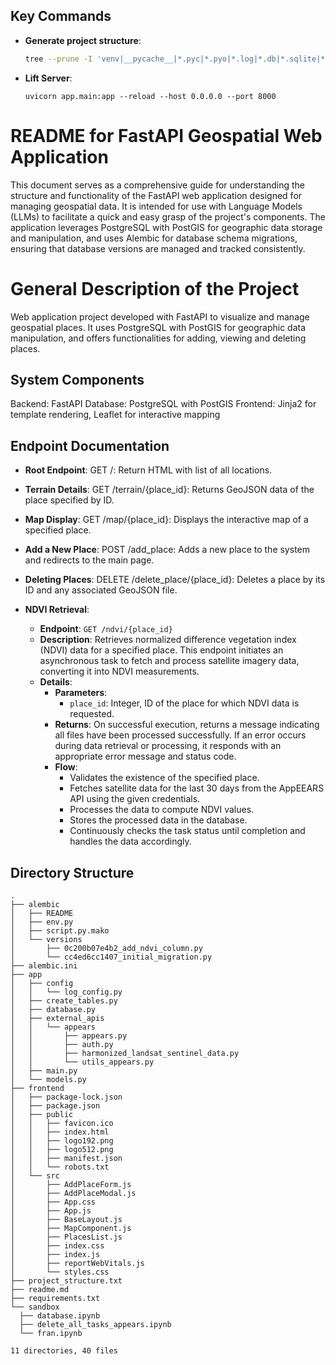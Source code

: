 ## Key Commands
- **Generate project structure**:
  ```bash
  tree --prune -I 'venv|__pycache__|*.pyc|*.pyo|*.log|*.db|*.sqlite|*.egg-info|__init__.py|node_modules|build|*.js.map|*.css.map' > project_structure.txt
  ```
- **Lift Server**:
  ```
  uvicorn app.main:app --reload --host 0.0.0.0 --port 8000
  ```

# README for FastAPI Geospatial Web Application

This document serves as a comprehensive guide for understanding the structure and functionality of the FastAPI web application designed for managing geospatial data. It is intended for use with Language Models (LLMs) to facilitate a quick and easy grasp of the project's components. The application leverages PostgreSQL with PostGIS for geographic data storage and manipulation, and uses Alembic for database schema migrations, ensuring that database versions are managed and tracked consistently.

# General Description of the Project
Web application project developed with FastAPI to visualize and manage geospatial places. It uses PostgreSQL with PostGIS for geographic data manipulation, and offers functionalities for adding, viewing and deleting places.

## System Components
Backend: FastAPI
Database: PostgreSQL with PostGIS
Frontend: Jinja2 for template rendering, Leaflet for interactive mapping

## Endpoint Documentation
- **Root Endpoint**:
GET /: Return HTML with list of all locations.

- **Terrain Details**:
GET /terrain/{place_id}: Returns GeoJSON data of the place specified by ID.

- **Map Display**:
GET /map/{place_id}: Displays the interactive map of a specified place.

- **Add a New Place**:
POST /add_place: Adds a new place to the system and redirects to the main page.

- **Deleting Places**:
DELETE /delete_place/{place_id}: Deletes a place by its ID and any associated GeoJSON file.

- **NDVI Retrieval**:
  - **Endpoint**: `GET /ndvi/{place_id}`
  - **Description**: Retrieves normalized difference vegetation index (NDVI) data for a specified place. This endpoint initiates an asynchronous task to fetch and process satellite imagery data, converting it into NDVI measurements.
  - **Details**:
    - **Parameters**:
      - `place_id`: Integer, ID of the place for which NDVI data is requested.
    - **Returns**: On successful execution, returns a message indicating all files have been processed successfully. If an error occurs during data retrieval or processing, it responds with an appropriate error message and status code.
    - **Flow**:
      - Validates the existence of the specified place.
      - Fetches satellite data for the last 30 days from the AppEEARS API using the given credentials.
      - Processes the data to compute NDVI values.
      - Stores the processed data in the database.
      - Continuously checks the task status until completion and handles the data accordingly.

## Directory Structure
  ```
.
├── alembic
│   ├── README
│   ├── env.py
│   ├── script.py.mako
│   └── versions
│       ├── 0c200b07e4b2_add_ndvi_column.py
│       └── cc4ed6cc1407_initial_migration.py
├── alembic.ini
├── app
│   ├── config
│   │   └── log_config.py
│   ├── create_tables.py
│   ├── database.py
│   ├── external_apis
│   │   └── appears
│   │       ├── appears.py
│   │       ├── auth.py
│   │       ├── harmonized_landsat_sentinel_data.py
│   │       └── utils_appears.py
│   ├── main.py
│   └── models.py
├── frontend
│   ├── package-lock.json
│   ├── package.json
│   ├── public
│   │   ├── favicon.ico
│   │   ├── index.html
│   │   ├── logo192.png
│   │   ├── logo512.png
│   │   ├── manifest.json
│   │   └── robots.txt
│   └── src
│       ├── AddPlaceForm.js
│       ├── AddPlaceModal.js
│       ├── App.css
│       ├── App.js
│       ├── BaseLayout.js
│       ├── MapComponent.js
│       ├── PlacesList.js
│       ├── index.css
│       ├── index.js
│       ├── reportWebVitals.js
│       └── styles.css
├── project_structure.txt
├── readme.md
├── requirements.txt
└── sandbox
    ├── database.ipynb
    ├── delete_all_tasks_appears.ipynb
    └── fran.ipynb

11 directories, 40 files
  ```